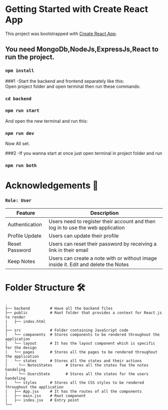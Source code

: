 # Getting Started with Create React App

This project was bootstrapped with [Create React App](https://github.com/facebook/create-react-app).

## You need MongoDb,NodeJs,ExpressJs,React to run the project.

### `npm install`

###1 -Start the backend and frontend separately like this: \
Open project folder and open terminal then run these commands:
### `cd backend`
### `npm run start`

And open the new terminal and run this:
### `npm run dev`
Now All set.

###2 -If you wanna start at once just open terminal in project folder and run 
### `npm run both`


# Acknowledgements 🔎

### `Role: User`

| Feature           | Description                                                                                     |
| ----------------- | ----------------------------------------------------------------------------------------------- |
| Authentication    | Users need to register their account and then log in to use the web application                |
| Profile Update    | Users can update their profile                                                                  |
| Reset Password    | Users can reset their password by receiving a link in their email                                |
| Keep Notes        | Users can create a note with or without image inside it. Edit and delete the Notes                |

# Folder Structure 🛠
    .
    ├── backend         # Have all the backend files
    ├── public          # Root folder that provides a context for React.js to render      
    |   ├── index.html          
    |
    ├── src             # Folder containing JavaScript code                     
    │   └── components  # Stores components to be rendered throughout the application
    │   └── layout      # It has the layout component which is specific for the design
    │   └── pages       # Stores all the pages to be rendered throughout the application
    │   └── states      # Stores all the states and their actions
    │     └── NotesStates      # Stores all the states foe the notes handeling
    │     └── UsersState       # Stores all the states for the users handeling
    │   └── styles      # Stores all the CSS styles to be rendered throughout the application
    |   ├── App.jsx     # It has the routes of all the components 
    |   ├── main.jsx    # Root component
    |   ├── index.jsx   # Entry point 
    └──   

